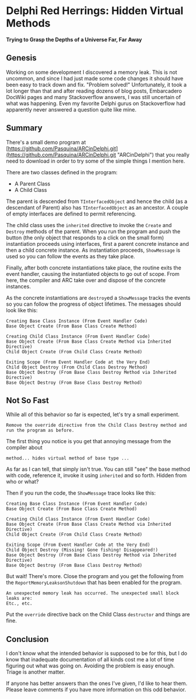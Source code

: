 # Delphi Red Herrings: Hidden Virtual Methods
**Trying to Grasp the Depths of a Universe Far, Far Away**
## Genesis

Working on some development I discovered a memory leak. This is not uncommon, and since I had just made some code changes it should have been easy to track down and fix. "Problem solved!" Unfortunately, it took a lot longer than that and after reading dozens of blog posts, Embarcadero DocWiki pages and many Stackoverflow answers, I was still uncertain of what was happening. Even my favorite Delphi gurus on Stackoverflow had apparently never answered a question quite like mine.

## Summary
There's a small demo program at [https://github.com/Pasquina/ARCinDelphi.git](https://github.com/Pasquina/ARCinDelphi.git "ARCinDelphi") that you really need to download in order to try some of the simple things I mention here.

There are two classes defined in the program:

- A Parent Class
- A Child Class

The parent is descended from `TInterfacedObject` and hence the child (as a descendant of Parent) also has `TInterfacedObject` as an ancestor. A couple of empty interfaces are defined to permit referencing.
 
The child class uses the `inherited` directive to invoke the `Create` and `Destroy` methods of the parent. When you run the program and push the button (the only object that responds to a click on the small form) instantiation proceeds using interfaces, first a parent concrete instance and then a child concrete instance. As instantiation proceeds, `ShowMessage` is used so you can follow the events as they take place.

Finally, after both concrete instantiations take place, the routine exits the event handler, causing the instantiated objects to go out of scope. From here, the compiler and ARC take over and dispose of the concrete instances.

As the concrete instantiations are `destroy`ed a `ShowMessage` tracks the events so you can follow the progress of object lifetimes. The messages should look like this:

~~~
Creating Base Class Instance (From Event Handler Code)
Base Object Create (From Base Class Create Method)

Creating Child Class Instance (From Event Handler Code)
Base Object Create (From Base Class Create Method via Inherited Directive)
Child Object Create (From Child Class Create Method)

Exiting Scope (From Event Handler Code at the Very End)
Child Object Destroy (From Child Class Destroy Method)
Base Object Destroy (From Base Class Destroy Method via Inherited Directive)
Base Object Destroy (From Base Class Destroy Method)
~~~

## Not So Fast

While all of this behavior so far is expected, let's try a small experiment.
~~~
Remove the override directive from the Child Class Destroy method and run the program as before.
~~~
The first thing you notice is you get that annoying message from the compiler about 
~~~
method... hides virtual method of base type ...
~~~
As far as I can tell, that simply isn't true. You can still "see" the base method with code, reference it, invoke it using `inherited` and so forth. Hidden from who or what?

Then if you run the code, the `ShowMessage` trace looks like this:

~~~
Creating Base Class Instance (From Event Handler Code)
Base Object Create (From Base Class Create Method)

Creating Child Class Instance (From Event Handler Code)
Base Object Create (From Base Class Create Method via Inherited Directive)
Child Object Create (From Child Class Create Method)

Exiting Scope (From Event Handler Code at the Very End)
Child Object Destroy (Missing! Gone fishing! Disappeared!)
Base Object Destroy (From Base Class Destroy Method via Inherited Directive)
Base Object Destroy (From Base Class Destroy Method)
~~~

But wait! There's more. Close the program and you get the following from the `ReportMemoryLeaksonShutdown` that has been enabled for the program.
~~~
An unexpected memory leak has occurred. The unexpected small block leaks are:
Etc., etc.
~~~

Put the `override` directive back on the Child Class `destructor` and things are fine.

## Conclusion
I don't know what the intended behavior is supposed to be for this, but I do know that inadequate documentation of all kinds cost me a lot of time figuring out what was going on. Avoiding the problem is easy enough. Triage is another matter.

If anyone has better answers than the ones I've given, I'd like to hear them. Please leave comments if you have more information on this odd behavior.